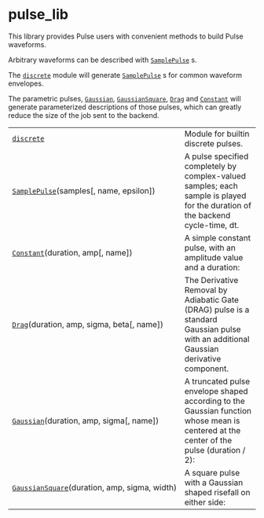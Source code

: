 <span id="pulse-lib" />

# pulse\_lib

This library provides Pulse users with convenient methods to build Pulse waveforms.

Arbitrary waveforms can be described with [`SamplePulse`](qiskit.pulse.pulse_lib.SamplePulse "qiskit.pulse.pulse_lib.SamplePulse") s.

The [`discrete`](qiskit.pulse.pulse_lib.discrete#module-qiskit.pulse.pulse_lib.discrete "qiskit.pulse.pulse_lib.discrete") module will generate [`SamplePulse`](qiskit.pulse.pulse_lib.SamplePulse "qiskit.pulse.pulse_lib.SamplePulse") s for common waveform envelopes.

The parametric pulses, [`Gaussian`](qiskit.pulse.pulse_lib.Gaussian "qiskit.pulse.pulse_lib.Gaussian"), [`GaussianSquare`](qiskit.pulse.pulse_lib.GaussianSquare "qiskit.pulse.pulse_lib.GaussianSquare"), [`Drag`](qiskit.pulse.pulse_lib.Drag "qiskit.pulse.pulse_lib.Drag") and [`Constant`](qiskit.pulse.pulse_lib.Constant "qiskit.pulse.pulse_lib.Constant") will generate parameterized descriptions of those pulses, which can greatly reduce the size of the job sent to the backend.

|                                                                                                                                |                                                                                                                                        |
| ------------------------------------------------------------------------------------------------------------------------------ | -------------------------------------------------------------------------------------------------------------------------------------- |
| [`discrete`](qiskit.pulse.pulse_lib.discrete#module-qiskit.pulse.pulse_lib.discrete "qiskit.pulse.pulse_lib.discrete")         | Module for builtin discrete pulses.                                                                                                    |
| [`SamplePulse`](qiskit.pulse.pulse_lib.SamplePulse "qiskit.pulse.pulse_lib.SamplePulse")(samples\[, name, epsilon])            | A pulse specified completely by complex-valued samples; each sample is played for the duration of the backend cycle-time, dt.          |
| [`Constant`](qiskit.pulse.pulse_lib.Constant "qiskit.pulse.pulse_lib.Constant")(duration, amp\[, name])                        | A simple constant pulse, with an amplitude value and a duration:                                                                       |
| [`Drag`](qiskit.pulse.pulse_lib.Drag "qiskit.pulse.pulse_lib.Drag")(duration, amp, sigma, beta\[, name])                       | The Derivative Removal by Adiabatic Gate (DRAG) pulse is a standard Gaussian pulse with an additional Gaussian derivative component.   |
| [`Gaussian`](qiskit.pulse.pulse_lib.Gaussian "qiskit.pulse.pulse_lib.Gaussian")(duration, amp, sigma\[, name])                 | A truncated pulse envelope shaped according to the Gaussian function whose mean is centered at the center of the pulse (duration / 2): |
| [`GaussianSquare`](qiskit.pulse.pulse_lib.GaussianSquare "qiskit.pulse.pulse_lib.GaussianSquare")(duration, amp, sigma, width) | A square pulse with a Gaussian shaped risefall on either side:                                                                         |
